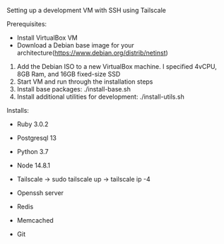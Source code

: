 Setting up a development VM with SSH using Tailscale

Prerequisites:
- Install VirtualBox VM
- Download a Debian base image for your architecture(https://www.debian.org/distrib/netinst)


1. Add the Debian ISO to a new VirtualBox machine. I specified 4vCPU, 8GB Ram, and 16GB fixed-size SSD
2. Start VM and run through the installation steps
3. Install base packages: ./install-base.sh
4. Install additional utilities for development: ./install-utils.sh

Installs: 
- Ruby 3.0.2 
- Postgresql 13
- Python 3.7
- Node 14.8.1
- Tailscale
  -> sudo tailscale up
  -> tailscale ip -4

- Openssh server
- Redis
- Memcached
- Git

